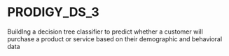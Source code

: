 # PRODIGY_DS_3
BuildIng a decision tree classifier to predict whether a customer will purchase a product or service based on their demographic and behavioral data
